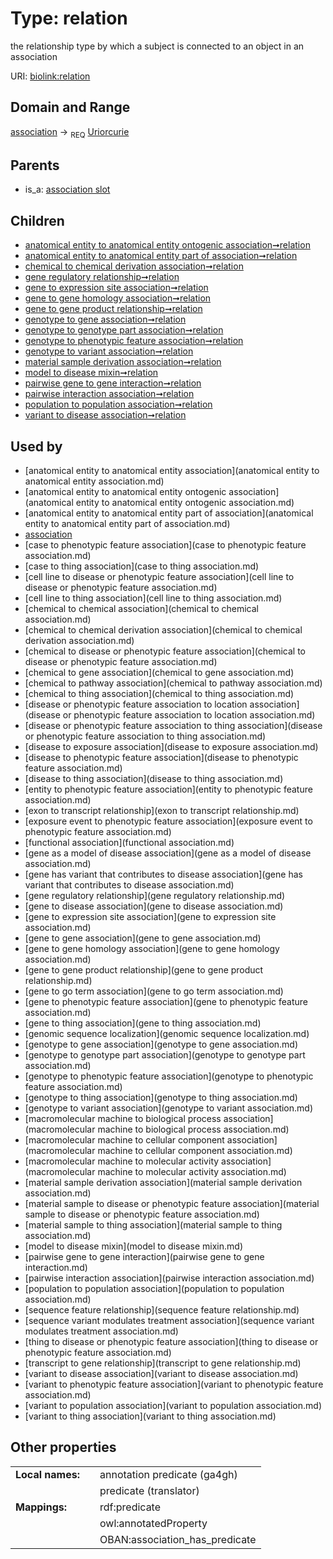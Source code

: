
# Type: relation


the relationship type by which a subject is connected to an object in an association

URI: [biolink:relation](https://w3id.org/biolink/vocab/relation)


## Domain and Range

[association](association.md) ->  <sub>REQ</sub> [Uriorcurie](type/Uriorcurie.md)

## Parents

 *  is_a: [association slot](association_slot.md)

## Children

 *  [anatomical entity to anatomical entity ontogenic association➞relation](anatomical_entity_to_anatomical_entity_ontogenic_association_relation.md)
 *  [anatomical entity to anatomical entity part of association➞relation](anatomical_entity_to_anatomical_entity_part_of_association_relation.md)
 *  [chemical to chemical derivation association➞relation](chemical_to_chemical_derivation_association_relation.md)
 *  [gene regulatory relationship➞relation](gene_regulatory_relationship_relation.md)
 *  [gene to expression site association➞relation](gene_to_expression_site_association_relation.md)
 *  [gene to gene homology association➞relation](gene_to_gene_homology_association_relation.md)
 *  [gene to gene product relationship➞relation](gene_to_gene_product_relationship_relation.md)
 *  [genotype to gene association➞relation](genotype_to_gene_association_relation.md)
 *  [genotype to genotype part association➞relation](genotype_to_genotype_part_association_relation.md)
 *  [genotype to phenotypic feature association➞relation](genotype_to_phenotypic_feature_association_relation.md)
 *  [genotype to variant association➞relation](genotype_to_variant_association_relation.md)
 *  [material sample derivation association➞relation](material_sample_derivation_association_relation.md)
 *  [model to disease mixin➞relation](model_to_disease_mixin_relation.md)
 *  [pairwise gene to gene interaction➞relation](pairwise_gene_to_gene_interaction_relation.md)
 *  [pairwise interaction association➞relation](pairwise_interaction_association_relation.md)
 *  [population to population association➞relation](population_to_population_association_relation.md)
 *  [variant to disease association➞relation](variant_to_disease_association_relation.md)

## Used by

 * [anatomical entity to anatomical entity association](anatomical entity to anatomical entity association.md)
 * [anatomical entity to anatomical entity ontogenic association](anatomical entity to anatomical entity ontogenic association.md)
 * [anatomical entity to anatomical entity part of association](anatomical entity to anatomical entity part of association.md)
 * [association](association.md)
 * [case to phenotypic feature association](case to phenotypic feature association.md)
 * [case to thing association](case to thing association.md)
 * [cell line to disease or phenotypic feature association](cell line to disease or phenotypic feature association.md)
 * [cell line to thing association](cell line to thing association.md)
 * [chemical to chemical association](chemical to chemical association.md)
 * [chemical to chemical derivation association](chemical to chemical derivation association.md)
 * [chemical to disease or phenotypic feature association](chemical to disease or phenotypic feature association.md)
 * [chemical to gene association](chemical to gene association.md)
 * [chemical to pathway association](chemical to pathway association.md)
 * [chemical to thing association](chemical to thing association.md)
 * [disease or phenotypic feature association to location association](disease or phenotypic feature association to location association.md)
 * [disease or phenotypic feature association to thing association](disease or phenotypic feature association to thing association.md)
 * [disease to exposure association](disease to exposure association.md)
 * [disease to phenotypic feature association](disease to phenotypic feature association.md)
 * [disease to thing association](disease to thing association.md)
 * [entity to phenotypic feature association](entity to phenotypic feature association.md)
 * [exon to transcript relationship](exon to transcript relationship.md)
 * [exposure event to phenotypic feature association](exposure event to phenotypic feature association.md)
 * [functional association](functional association.md)
 * [gene as a model of disease association](gene as a model of disease association.md)
 * [gene has variant that contributes to disease association](gene has variant that contributes to disease association.md)
 * [gene regulatory relationship](gene regulatory relationship.md)
 * [gene to disease association](gene to disease association.md)
 * [gene to expression site association](gene to expression site association.md)
 * [gene to gene association](gene to gene association.md)
 * [gene to gene homology association](gene to gene homology association.md)
 * [gene to gene product relationship](gene to gene product relationship.md)
 * [gene to go term association](gene to go term association.md)
 * [gene to phenotypic feature association](gene to phenotypic feature association.md)
 * [gene to thing association](gene to thing association.md)
 * [genomic sequence localization](genomic sequence localization.md)
 * [genotype to gene association](genotype to gene association.md)
 * [genotype to genotype part association](genotype to genotype part association.md)
 * [genotype to phenotypic feature association](genotype to phenotypic feature association.md)
 * [genotype to thing association](genotype to thing association.md)
 * [genotype to variant association](genotype to variant association.md)
 * [macromolecular machine to biological process association](macromolecular machine to biological process association.md)
 * [macromolecular machine to cellular component association](macromolecular machine to cellular component association.md)
 * [macromolecular machine to molecular activity association](macromolecular machine to molecular activity association.md)
 * [material sample derivation association](material sample derivation association.md)
 * [material sample to disease or phenotypic feature association](material sample to disease or phenotypic feature association.md)
 * [material sample to thing association](material sample to thing association.md)
 * [model to disease mixin](model to disease mixin.md)
 * [pairwise gene to gene interaction](pairwise gene to gene interaction.md)
 * [pairwise interaction association](pairwise interaction association.md)
 * [population to population association](population to population association.md)
 * [sequence feature relationship](sequence feature relationship.md)
 * [sequence variant modulates treatment association](sequence variant modulates treatment association.md)
 * [thing to disease or phenotypic feature association](thing to disease or phenotypic feature association.md)
 * [transcript to gene relationship](transcript to gene relationship.md)
 * [variant to disease association](variant to disease association.md)
 * [variant to phenotypic feature association](variant to phenotypic feature association.md)
 * [variant to population association](variant to population association.md)
 * [variant to thing association](variant to thing association.md)

## Other properties

|  |  |  |
| --- | --- | --- |
| **Local names:** | | annotation predicate (ga4gh) |
|  | | predicate (translator) |
| **Mappings:** | | rdf:predicate |
|  | | owl:annotatedProperty |
|  | | OBAN:association_has_predicate |

